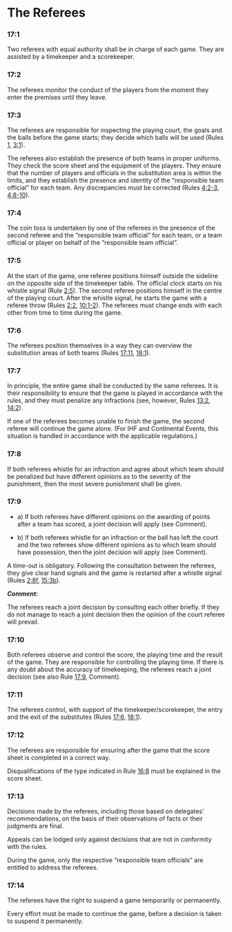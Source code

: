 # The Referees

### 17:1
Two referees with equal authority shall be in charge of each game.
They are assisted by a timekeeper and a scorekeeper.

### 17:2
The referees monitor the conduct of the players from the moment
they enter the premises until they leave.

### 17:3
The referees are responsible for inspecting the playing court, the
goals and the balls before the game starts; they decide which balls
will be used (Rules [1](#1:1), [3:1](#3:1)).

The referees also establish the presence of both teams in proper
uniforms. They check the score sheet and the equipment of the
players. They ensure that the number of players and officials in the
substitution area is within the limits, and they establish the presence
and identity of the “responsible team official” for each team. Any
discrepancies must be corrected (Rules [4:2-3](#4:2), [4:8-10](#4:8)).

### 17:4
The coin toss is undertaken by one of the referees in the presence of
the second referee and the “responsible team official” for each team,
or a team official or player on behalf of the “responsible team
official”.

### 17:5
At the start of the game, one referee positions himself outside the
sideline on the opposite side of the timekeeper table. The official
clock starts on his whistle signal (Rule [2:5](#2:5)).
The second referee positions himself in the centre of the playing
court. After the whistle signal, he starts the game with a referee
throw (Rules [2:2](#2:2), [10:1-2](#10:1)).
The referees must change ends with each other from time to time
during the game.

### 17:6
The referees position themselves in a way they can overview the
substitution areas of both teams (Rules [17:11](#17:11), [18:1](#18:1)).

### 17:7
In principle, the entire game shall be conducted by the same referees.
It is their responsibility to ensure that the game is played in
accordance with the rules, and they must penalize any infractions
(see, however, Rules [13:2](#13:2), [14:2](#14:2)).

If one of the referees becomes unable to finish the game, the second
referee will continue the game alone. (For IHF and Continental
Events, this situation is handled in accordance with the applicable
regulations.)

### 17:8
If both referees whistle for an infraction and agree about which team
should be penalized but have different opinions as to the severity of
the punishment, then the most severe punishment shall be given.

### 17:9
- a) If both referees have different opinions on the awarding of points
after a team has scored, a joint decision will apply (see
Comment).

- b) If both referees whistle for an infraction or the ball has left the
court and the two referees show different opinions as to which
team should have possession, then the joint decision will apply
(see Comment).

A time-out is obligatory. Following the consultation between the
referees, they give clear hand signals and the game is restarted after
a whistle signal (Rules [2:8f](#2:8), [15:3b](#15:3)).

***Comment:***

The referees reach a joint decision by consulting each other briefly. If they
do not manage to reach a joint decision then the opinion of the court referee
will prevail.

### 17:10
Both referees observe and control the score, the playing time and
the result of the game. They are responsible for controlling the
playing time. If there is any doubt about the accuracy of timekeeping,
the referees reach a joint decision (see also Rule [17:9](#17:9), Comment).

### 17:11 
The referees control, with support of the timekeeper/scorekeeper,
the entry and the exit of the substitutes (Rules [17:6](#17:6), [18:1](#18:1)).

### 17:12
The referees are responsible for ensuring after the game that the
score sheet is completed in a correct way.

Disqualifications of the type indicated in Rule [16:8](#16:8) must be explained
in the score sheet.

### 17:13
Decisions made by the referees, including those based on delegates’
recommendations, on the basis of their observations of facts or their
judgments are final.

Appeals can be lodged only against decisions that are not in
conformity with the rules.

During the game, only the respective “responsible team officials” are entitled to address the referees.


### 17:14
The referees have the right to suspend a game temporarily or
permanently.

Every effort must be made to continue the game, before a decision is
taken to suspend it permanently.
